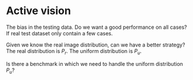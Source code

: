 # Active vision

The bias in the testing data. Do we want a good performance on all cases? If real test dataset only contain a few cases. 

Given we know the real image distribution, can we have a better strategy?
The real distribution is $P_r$. The uniform distribution is $P_u$.

Is there a benchmark in which we need to handle the uniform distribution $P_u$?

